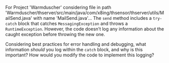 For Project 'Warmduscher' considering file in path 'Warmduscher/thserver/src/main/java/com/x8ing/thsensor/thserver/utils/MailSend.java' with name 'MailSend.java'... 
The `send` method includes a `try-catch` block that catches `MessagingException` and throws a `RuntimeException`. However, the code doesn’t log any information about the caught exception before throwing the new one.

Considering best practices for error handling and debugging, what information *should* you log within the `catch` block, and why is this important?  How would you modify the code to implement this logging?